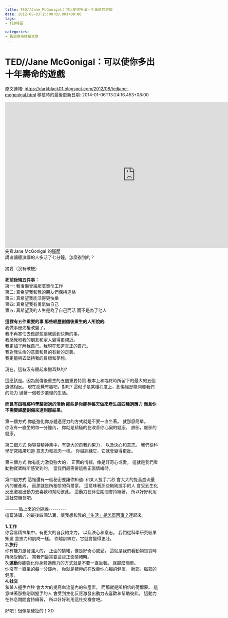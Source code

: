 ```yaml
---
title: TED//Jane McGonigal：可以使你多出十年壽命的遊戲
date: 2012-08-03T15:00:00.001+08:00
tags: 
- TED特區

categories:
- 舊部落格移植文章
---
```


# TED//Jane McGonigal：可以使你多出十年壽命的遊戲

原文連結: https://darkblack01.blogspot.com/2012/08/tedjane-mcgonigal.html
移植時的最後更新日期: 2014-01-06T13:24:16.453+08:00

<iframe allowfullscreen="" frameborder="0" height="480" mozallowfullscreen="" scrolling="no" src="http://embed.ted.com/talks/lang/zh-tw/jane_mcgonigal_the_game_that_can_give_you_10_extra_years_of_life.html" webkitallowfullscreen="" width="853"></iframe><br />先看Jane McGonigal 的<a href="http://lcdn.rimg.tw/ad264/0ec7a0c7.pdf" target="_blank">履歷</a><br />講者讓聽演講的人多活了七分鐘，怎麼辦到的？<br /><a name='more'></a><br />摘要（沒有破梗）<br /><br /><b>死前後悔五件事：</b><br />第一: 我後悔曾經那麼賣命工作<br />第二: 真希望我和我的朋友們保持連絡<br />第三: 真希望我能活得更快樂<br />第四: 真希望我有勇氣做自己<br />第五: 真希望我的人生是為了自己而活 而不是為了他人<br /><br /><b>這裡有五件重要的事 那些經歷創傷後重生的人所說的:</b><br />我做事優先權改變了。<br />我不再害怕去做那些讓我感到快樂的事。<br />我感覺和我的朋友和家人變得更親近。<br />我更加了解我自己。我現在知道真正的自己。<br />我對我生命的意義和目的有新的定義。<br />我更能夠去堅持我的目標和夢想。<br /><br />現在，這有沒有聽起來蠻耳熟的?<br /><br />這應該是。因為創傷後重生的五個重要特質 根本上和臨終時所留下的最大的五個遺憾相反。 現在感覺有趣吧，對吧? 這似乎是某種程度上，創傷經歷能開發我們的能力 過著一個較少遺憾的生活。<br /><br /><b>而且有四種經科學驗證過的活動 那些是你能夠每天做來產生這四種適應力 而且你不需要經歷創傷來達到那結果。</b><br /><br />第一個方式 你能強化你身體適應力的方式就是不要一直坐著。 就那麼簡單。<br />你沒有一直坐的每一分鐘內， 你就是積極的在改善你心臟的健康， 肺部，腦部的健康。<br /><br />第二個方式 你容易精神集中，有更大的自我約束力， 以及決心和意志。 我們從科學研究結果知道 意志力和肌肉一樣。 你越訓練它，它就會變得更壯。<br /><br />第三個方式 你有能力激發強大的， 正面的情緒，像是好奇心或愛， 這就是我們看動物寶寶時所感受到的， 當我們最需要這些正面情緒時。<br /><br />第四個方式 這裡還有一個秘密要讓你知道: 和某人握手六秒 會大大的提高血流量內的催產素， 而那就是所相信的荷爾蒙。 這意味著那些剛剛握手的人 會受到生化反應激發出動力去喜歡和幫助彼此。 這動力在休息期間會持續著， 所以好好利用這社交機會吧。<br /><br />-------貼上來的分隔線---------<br />這篇演講，的最後四個法寶，讓我想和我的<a href="http://darkblack01.blogspot.tw/2010/08/blog-post.html" target="_blank">「生活」是怎麼回事？</a>連起來。<br /><br /><b>1.工作</b><br />你容易精神集中，有更大的自我約束力， 以及決心和意志。 我們從科學研究結果知道 意志力和肌肉一樣。 你越訓練它，它就會變得更壯。<br /><b>2.旅行</b><br />你有能力激發強大的， 正面的情緒，像是好奇心或愛， 這就是我們看動物寶寶時所感受到的， 當我們最需要這些正面情緒時。<br /><b>3.運動</b>你能強化你身體適應力的方式就是不要一直坐著。 就那麼簡單。<br />你沒有一直坐的每一分鐘內， 你就是積極的在改善你心臟的健康， 肺部，腦部的健康。<br /><b>4.社交</b><br />和某人握手六秒 會大大的提高血流量內的催產素， 而那就是所相信的荷爾蒙。 這意味著那些剛剛握手的人 會受到生化反應激發出動力去喜歡和幫助彼此。 這動力在休息期間會持續著， 所以好好利用這社交機會吧。<br /><br />好吧！很像是硬扯的！XD
